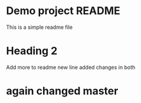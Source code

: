 # Demo project README

This is a simple readme file

# Heading 2

Add more to readme
new line added
changes in both

# again changed master
